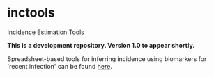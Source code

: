 # inctools
Incidence Estimation Tools

**This is a development repository. Version 1.0 to appear shortly.**

Spreadsheet-based tools for inferring incidence using biomarkers for 'recent infection' can be found [here](http://www.incidence-estimation.org/page/tools-for-incidence-from-biomarkers-for-recent-infection).
